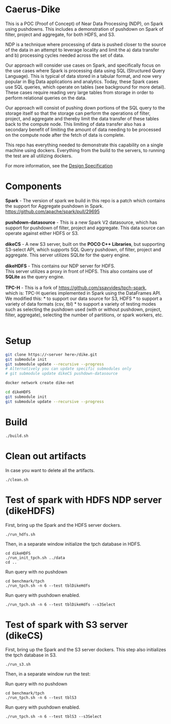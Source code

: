 Caerus-Dike
==============

This is a POC (Proof of Concept) of Near Data Processing (NDP), on Spark
using pushdowns.  This includes a demonstration of
pushdown on Spark of filter, project and aggregate, for both HDFS, and S3.

NDP is a technique where processing of data is pushed closer to the source of the data in an attempt to leverage locality and limit the a) data transfer and b) processing cycles needed across the set of data.

Our approach will consider use cases on Spark, and specifically focus on the use cases where Spark is processing data using SQL (Structured Query Language).  This is typical of data stored in a tabular format, and now very popular in Big Data applications and analytics.  Today, these Spark cases use SQL queries, which operate on tables (see background for more detail).  These cases require reading very large tables from storage in order to perform relational queries on the data.

Our approach will consist of pushing down portions of the SQL query to the storage itself so that the storage can perform the operations of filter, project, and aggregate and thereby limit the data transfer of these tables back to the compute node.  This limiting of data transfer also has a secondary benefit of limiting the amount of data needing to be processed on the compute node after the fetch of data is complete.

This repo has everything needed to demonstrate this capability on a single
machine using dockers.  Everything from the build to the servers, to running
the test are all utilizing dockers.

For more information, see the [Design Specification](doc/ndp_design.pdf)

Components
===========

<B>Spark</B> - The version of spark we build in this repo is a patch which contains
               the support for Aggregate pushdown in Spark.  https://github.com/apache/spark/pull/29695 <BR><BR>
<B>pushdown-datasource</B> - This is a new Spark V2 datasource, which has support for
                      pushdown of filter, project and aggregate.
                      This data source can operate against either HDFS or S3.<BR><BR>
<B>dikeCS</B> - A new S3 server, built on the <B>POCO C++ Libraries</B>, 
         but supporting S3-select API, which supports SQL Query pushdown, of filter, project and aggregate.
         This server utilizes SQLite for the query engine.<BR><BR>
<B>dikeHDFS</B> - This contains our NDP server for HDFS.  
           This server utilizes a proxy in front of HDFS.
           This also contains use of <B>SQLite</B> as the query engine.<BR><BR>
<B>TPC-H</B> - This is a fork of https://github.com/ssavvides/tpch-spark,  
        which is: TPC-H queries implemented in Spark using the DataFrames API. 
        We modified this:
        * to support our data source for S3, HDFS
        * to support a variety of data formats (csv, tbl)
        * to support a variety of testing modes such as selecting the
        pushdown used (with or without pushdown, project, filter, aggregate),
        selecting the number of partitions, or spark workers, etc.<BR><BR>

Setup
=====

```bash
git clone https://<server here>/dike.git
git submodule init
git submodule update --recursive --progress
# Alternatively you can update specific submodules only
# git submodule update dikeCS pushdown-datasource

docker network create dike-net

cd dikeHDFS
git submodule init
git submodule update --recursive --progress

```

Build
===========

```
./build.sh
```

Clean out artifacts
===================
In case you want to delete all the artifacts.

```
./clean.sh
```

Test of spark with HDFS NDP server (dikeHDFS)
==========================================
First, bring up the Spark and the HDFS server dockers.

```
./run_hdfs.sh
```
Then, in a separate window initialize the tpch database in HDFS.

```
cd dikeHDFS
./run_init_tpch.sh ../data
cd ..
```

Run query with no pushdown

```
cd benchmark/tpch
./run_tpch.sh -n 6 --test tblDikeHdfs
```

Run query with pushdown enabled.

```
./run_tpch.sh -n 6 --test tblDikeHdfs --s3Select
```

Test of spark with S3 server (dikeCS)
==========================================
First, bring up the Spark and the S3 server dockers.  This step also initializes the tpch database in S3.


```
./run_s3.sh
```

Then, in a separate window run the test:

Run query with no pushdown

```
cd benchmark/tpch
./run_tpch.sh -n 6 --test tblS3
```

Run query with pushdown enabled.

```
./run_tpch.sh -n 6 --test tblS3 --s3Select
```

